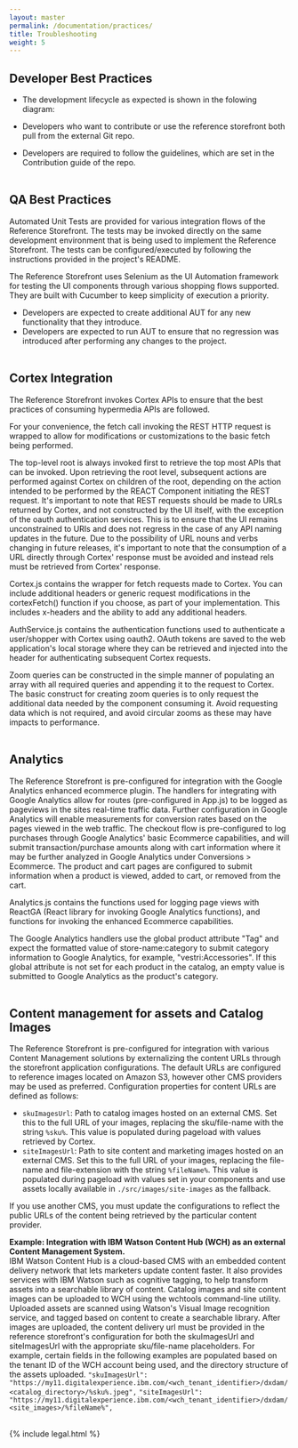 ```yaml
---
layout: master
permalink: /documentation/practices/
title: Troubleshooting
weight: 5
---
```


## Developer Best Practices
* The development lifecycle as expected is shown in the folowing diagram:

* Developers who want to contribute or use the reference storefront both pull from the external Git repo.
* Developers are required to follow the guidelines, which are set in the Contribution guide of the repo.
<br/><br/>

## QA Best Practices
Automated Unit Tests are provided for various integration flows of the Reference Storefront. The tests may be invoked directly on the same development environment that is being used to implement the Reference Storefront. The tests can be configured/executed by following the instructions provided in the project's README.

The Reference Storefront uses Selenium as the UI Automation framework for testing the UI components through various shopping flows supported. They are built with Cucumber to keep simplicity of execution a priority.

* Developers are expected to create additional AUT for any new functionality that they introduce.
* Developers are expected to run AUT to ensure that no regression was introduced after performing any changes to the project.
<br/><br/>

## Cortex Integration
The Reference Storefront invokes Cortex APIs to ensure that the best practices of consuming hypermedia APIs are followed.

For your convenience, the fetch call invoking the REST HTTP request is wrapped to allow for modifications or customizations to the basic fetch being performed.

The top-level root is always invoked first to retrieve the top most APIs that can be invoked. Upon retrieving the root level, subsequent actions are performed against Cortex on children of the root, depending on the action intended to be performed by the REACT Component initiating the REST request. It's important to note that REST requests should be made to URLs returned by Cortex, and not constructed by the UI itself, with the exception of the oauth authentication services. This is to ensure that the UI remains unconstrained to URIs and does not regress in the case of any API naming updates in the future. Due to the possibility of URL nouns and verbs changing in future releases, it's important to note that the consumption of a URL directly through Cortex' response must be avoided and instead rels must be retrieved from Cortex' response.

Cortex.js contains the wrapper for fetch requests made to Cortex. You can include additional headers or generic request modifications in the cortexFetch() function if you choose, as part of your implementation. This includes x-headers and the ability to add any additional headers.

AuthService.js contains the authentication functions used to authenticate a user/shopper with Cortex using oauth2. OAuth tokens are saved to the web application's local storage where they can be retrieved and injected into the header for authenticating subsequent Cortex requests.

Zoom queries can be constructed in the simple manner of populating an array with all required queries and appending it to the request to Cortex. The basic construct for creating zoom queries is to only request the additional data needed by the component consuming it. Avoid requesting data which is not required, and avoid circular zooms as these may have impacts to performance.
<br/><br/>

## Analytics

The Reference Storefront is pre-configured for integration with the Google Analytics enhanced ecommerce plugin. The handlers for integrating with Google Analytics allow for routes (pre-configured in App.js) to be logged as pageviews in the sites real-time traffic data. Further configuration in Google Analytics will enable measurements for conversion rates based on the pages viewed in the web traffic. The checkout flow is pre-configured to log purchases through Google Analytics' basic Ecommerce capabilities, and will submit transaction/purchase amounts along with cart information where it may be further analyzed in Google Analytics under Conversions > Ecommerce. The product and cart pages are configured to submit information when a product is viewed, added to cart, or removed from the cart.

Analytics.js contains the functions used for logging page views with ReactGA (React library for invoking Google Analytics functions), and functions for invoking the enhanced Ecommerce capabilities.

The Google Analytics handlers use the global product attribute "Tag" and expect the formatted value of store-name:category to submit category information to Google Analytics, for example, "vestri:Accessories".
If this global attribute is not set for each product in the catalog, an empty value is submitted to Google Analytics as the product's category.
<br/><br/>

## Content management for assets and Catalog Images

The Reference Storefront is pre-configured for integration with various Content Management solutions by externalizing the content URLs through the storefront application configurations. The default URLs are configured to reference images located on Amazon S3, however other CMS providers may be used as preferred.
Configuration properties for content URLs are defined as follows:

* `skuImagesUrl`: Path to catalog images hosted on an external CMS. Set this to the full URL of your images, replacing the sku/file-name with the string `%sku%`. This value is populated during pageload with values retrieved by Cortex.
* `siteImagesUrl`: Path to site content and marketing images hosted on an external CMS. Set this to the full URL of your images, replacing the file-name and file-extension with the string `%fileName%`. This value is populated during pageload with values set in your components and use assets locally available in `./src/images/site-images` as the fallback.

If you use another CMS, you must update the configurations to reflect the public URLs of the content being retrieved by the particular content provider.

**Example: Integration with IBM Watson Content Hub (WCH) as an external Content Management System.**<br/>
IBM Watson Content Hub is a cloud-based CMS with an embedded content delivery network that lets marketers update content faster. It also provides services with IBM Watson such as cognitive tagging, to help transform assets into a searchable library of content.
Catalog images and site content images can be uploaded to WCH using the wchtools command-line utility. Uploaded assets are scanned using Watson's Visual Image recognition service, and tagged based on content to create a searchable library. After images are uploaded, the content delivery url must be provided in the reference storefront's configuration for both the skuImagesUrl and siteImagesUrl with the appropriate sku/file-name placeholders. For example, certain fields in the following examples are populated based on the tenant ID of the WCH account being used, and the directory structure of the assets uploaded.
`"skuImagesUrl": "https://my11.digitalexperience.ibm.com/<wch_tenant_identifier>/dxdam/<catalog_directory>/%sku%.jpeg",`
`"siteImagesUrl": "https://my11.digitalexperience.ibm.com/<wch_tenant_identifier>/dxdam/<site_images>/%fileName%",`
<br/><br/>


{% include legal.html %}
